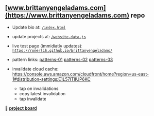 ## [www.brittanyengeladams.com](https://www.brittanyengeladams.com) repo

- Update bio at:
[`/index.html`](https://github.com/ronerlih/brittanyengeladams/blob/master/index.html)


- update projects at:
[`/website-data.js`](https://github.com/ronerlih/brittanyengeladams/blob/master/website-data.js)

- live test page (immidiatly updates):
[`https://ronerlih.github.io/brittanyengeladams/`](https://ronerlih.github.io/brittanyengeladams/)

- pattern links:
 [patterns-01](https://www.brittanyengeladams.com/image-patterns-01.html)
 [patterns-02](https://www.brittanyengeladams.com/image-patterns-02.html)
 [patterns-03](https://www.brittanyengeladams.com/image-patterns-03.html)
- invalidate cloud cache:
https://console.aws.amazon.com/cloudfront/home?region=us-east-1#distribution-settings:E1L57ITIIUP6KC
  - tap on invalidations
  - copy latest invalidation
  - tap invalidate 
 
🔮 [**project board**](https://github.com/users/ronerlih/projects/7)